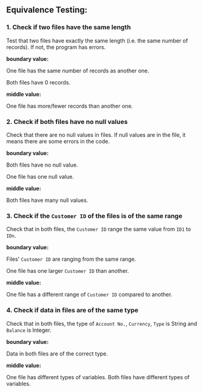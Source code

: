 ## Equivalence Testing:

### 1. Check if  two files have the same length

Test that two files have exactly the same length (i.e. the same number of records). If not, the program has errors.

**boundary value:**

One file has the same number of records as another one.

Both files have 0 records.

**middle value:**

One file has more/fewer records than another one.

### 2. Check if both files have no null values

Check that there are no null values in files. If null values are in the file, it means there are some errors in the code.

**boundary value:**

Both files have no null value.

One file has one null value.

**middle value:**

Both files have many null values.

### 3. Check if the `Customer ID` of the files is of the same range

Check that in both files, the `Customer ID` range the same value from `ID1` to `IDn`.

**boundary value:**

Files' `Customer ID` are ranging from the same range.

One file has one larger `Customer ID` than another.

**middle value:**

One file has a different range of `Customer ID` compared to another.

### 4. Check if data in files are of the same type

Check that in both files, the type of `Account No.`, `Currency`, `Type` is String and `Balance` is Integer.

**boundary value:**

Data in both files are of the correct type.

**middle value:**

One file has different types of variables.
Both files have different types of variables.